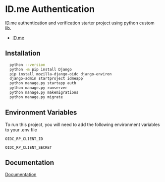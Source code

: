 
# ID.me Authentication

ID.me authentication and verification starter project using python custom lib.

 - [ID.me](https://www.id.me)
## Installation 

```bash
  python --version
  python -m pip install Django
  pip install mozilla-django-oidc django-environ 
  django-admin startproject idmeapp
  python manage.py startapp auth
  python manage.py runserver
  python manage.py makemigrations
  python manage.py migrate
```
    
## Environment Variables

To run this project, you will need to add the following environment variables to your .env file

`OIDC_RP_CLIENT_ID`

`OIDC_RP_CLIENT_SECRET`

## Documentation

[Documentation](https://help.id.me/hc/en-us)

